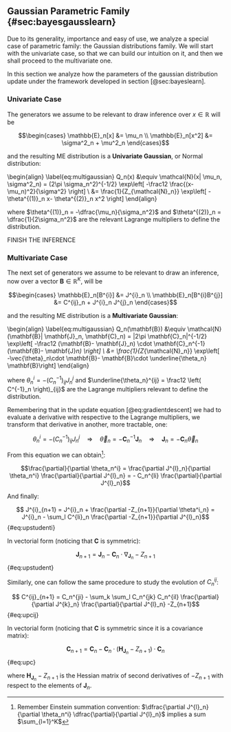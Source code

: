 
## Gaussian Parametric Family {#sec:bayesgausslearn}

Due to its generality, importance and easy of use, we analyze a special case of parametric family: the Gaussian distributions family. We will start with the univariate case, so that we can build our intuition on it, and then we shall proceed to the multivariate one.

In this section we analyze how the parameters of the gaussian distribution update under the framework developed in section [@sec:bayeslearn].

### Univariate Case

The generators we assume to be relevant to draw inference over $x\in \mathbb{R}$ will be

$$\begin{cases}
    \mathbb{E}_n[x]   &= \mu_n \\  
    \mathbb{E}_n[x^2] &= \sigma^2_n + \mu^2_n
  \end{cases}$$

and the resulting ME distribution is a **Univariate Gaussian**, or Normal distribution:

\begin{align}
    \label{eq:multigaussian}
      Q_n(x) &\equiv \mathcal{N}(x| \mu_n, \sigma^2_n) = (2\pi \sigma_n^2)^{-1/2} \exp\left[ -\frac12 \frac{(x- \mu_n)^2}{\sigma^2} \right] \\
             &= \frac{1}{Z_{\mathcal{N}_n}} \exp\left[ -\theta^{(1)}_n x- \theta^{(2)}_n x^2 \right]
\end{align}

where $\theta^{(1)}_n = -\dfrac{\mu_n}{\sigma_n^2}$ and $\theta^{(2)}_n =  \dfrac{1}{2\sigma_n^2}$ are the relevant Lagrange multipliers to define the distribution.

FINISH THE INFERENCE

### Multivariate Case

The next set of generators we assume to be relevant to draw an inference, now over a vector $\mathbf{B}\in \mathbb{R}^K$, will be

$$\begin{cases}
    \mathbb{E}_n[B^{i}] &= J^{i}_n \\  
    \mathbb{E}_n[B^{i}B^{j}] &= C^{ij}_n + J^{i}_n J^{j}_n
    \end{cases}$$

and the resulting ME distribution is a **Multivariate Gaussian**:

\begin{align}
    \label{eq:multigaussian}
      Q_n(\mathbf{B}) &\equiv \mathcal{N}(\mathbf{B}| \mathbf{J}_n, \mathbf{C}_n) = |2\pi \mathbf{C}_n|^{-1/2} \exp\left[ -\frac12 (\mathbf{B}- \mathbf{J}_n) \cdot \mathbf{C}_n^{-1} (\mathbf{B}- \mathbf{J}_n) \right] \\
    &= \frac{1}{Z_{\mathcal{N}_n}} \exp\left[ -\vec{\theta}_n\cdot \mathbf{B}- \mathbf{B}\cdot \underline{\theta_n} \mathbf{B}\right]
\end{align}

where $\theta^i_n = - \left( C^{-1}_n\right)_{ij}J^{j}_n$ and $\underline{\theta_n}^{ij} =  \frac12 \left( C^{-1}_n \right)_{ij}$ are the Lagrange multipliers relevant to define the distribution.

Remembering that in the update equation [@eq:gradientdescent] we had to evaluate a derivative with respective to the Lagrange multipliers, we transform that derivative in another, more tractable, one:

$$\theta^i_n = - \left( C^{-1}_n\right)_{ij}J^{j}_n\quad \Rightarrow\quad \vec{\theta}_n =  - \mathbf{C}_n^{-1} \mathbf{J}_n\quad \Rightarrow\quad \mathbf{J}_n = - \mathbf{C}_n \vec{\theta}_n$$

From this equation we can obtain[^einstein-reminder]:

$$\frac{\partial}{\partial \theta_n^i} = \frac{\partial J^{l}_n}{\partial \theta_n^i} \frac{\partial}{\partial J^{l}_n} = - C_n^{li} \frac{\partial}{\partial J^{l}_n}$$

And finally:

$$ J^{i}_{n+1} = J^{i}_n + \frac{\partial -Z_{n+1}}{\partial \theta^i_n} = J^{i}_n - \sum_l C^{li}_n \frac{\partial -Z_{n+1}}{\partial J^{l}_n}$$ {#eq:upstudenti}

In vectorial form (noticing that $\mathbf{C}$ is symmetric):

$$ \mathbf{J}_{n+1} = \mathbf{J}_n - \mathbf{C}_n \cdot \nabla_{\mathbf{J}_n} -Z_{n+1}$$ {#eq:upstudent}

Similarly, one can follow the same procedure to study the evolution of $C^{ij}_n$:

$$ C^{ij}_{n+1} = C_n^{ji} - \sum_k \sum_l  C_n^{jk} C_n^{il} \frac{\partial}{\partial J^{k}_n} \frac{\partial}{\partial J^{l}_n} -Z_{n+1}$$ {#eq:upcij}

In vectorial form (noticing that $\mathbf{C}$ is symmetric since it is a covariance matrix):

$$ \mathbf{C}_{n+1} = \mathbf{C}_n - \mathbf{C}_n \cdot \left( \mathbf{H}_{\mathbf{J}_n} -Z_{n+1} \right) \cdot \mathbf{C}_n $$ {#eq:upc}

where $\mathbf{H}_{\mathbf{J}_n} -Z_{n+1}$ is the Hessian matrix of second derivatives of $-Z_{n+1}$ with respect to the elements of $\mathbf{J}_n$.


[^einstein-reminder]:

    Remember Einstein summation convention: $\dfrac{\partial J^{l}_n}{\partial \theta_n^i} \dfrac{\partial}{\partial J^{l}_n}$ implies a sum $\sum_{l=1}^K$
